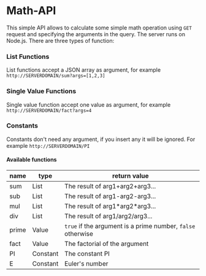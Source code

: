 # Math-API

This simple API allows to calculate some simple math operation using `GET` request and specifying the arguments in the query.
The server runs on Node.js.
There are three types of function:

### List Functions
List functions accept a JSON array as argument, for example `http://SERVERDOMAIN/sum?args=[1,2,3]`

### Single Value Functions
Single value function accept one value as argument, for example `http://SERVERDOMAIN/fact?args=4`
### Constants
Constants don't need any argument, if you insert any it will be ignored. For example `http://SERVERDOMAIN/PI`
#### Available functions
name | type | return value
-----|------|------------
sum|List|The result of arg1+arg2+arg3...
sub|List|The result of arg1-arg2-arg3...
mul|List|The result of arg1\*arg2\*arg3...
div|List|The result of arg1/arg2/arg3...
prime|Value|`true` if the argument is a prime number, `false` otherwise|
|fact|Value|The factorial of the argument|
|PI|Constant|The constant PI|
|E|Constant|Euler's number|
